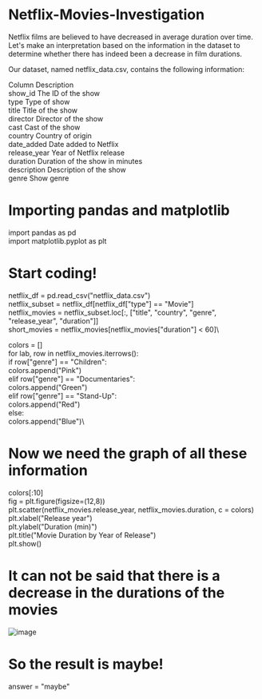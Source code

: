 # Netflix-Movies-Investigation

Netflix films are believed to have decreased in average duration over time. Let's make an interpretation based on the information in the dataset to determine whether there has indeed been a decrease in film durations.

Our dataset, named netflix_data.csv, contains the following information:

Column	        Description\
show_id	        The ID of the show\
type	          Type of show\
title	          Title of the show\
director	      Director of the show\
cast	          Cast of the show\
country    	    Country of origin\
date_added	    Date added to Netflix\
release_year	  Year of Netflix release\
duration	      Duration of the show in minutes\
description	    Description of the show\
genre	          Show genre

# Importing pandas and matplotlib
import pandas as pd\
import matplotlib.pyplot as plt

# Start coding!
netflix_df = pd.read_csv("netflix_data.csv")\
netflix_subset = netflix_df[netflix_df["type"] == "Movie"]\
netflix_movies = netflix_subset.loc[:, ["title", "country", "genre", "release_year", "duration"]]\
short_movies = netflix_movies[netflix_movies["duration"] < 60]\

colors = []\
for lab, row in netflix_movies.iterrows():\
    if row["genre"] == "Children":\
        colors.append("Pink")\
    elif row["genre"] == "Documentaries":\
        colors.append("Green")\
    elif  row["genre"] == "Stand-Up":\
        colors.append("Red")\
    else:\
        colors.append("Blue")\

# Now we need the graph of all these information
colors[:10]\
fig = plt.figure(figsize=(12,8))\
plt.scatter(netflix_movies.release_year, netflix_movies.duration, c = colors)\
plt.xlabel("Release year")\
plt.ylabel("Duration (min)")\
plt.title("Movie Duration by Year of Release")\
plt.show()

# It can not be said that there is a decrease in the durations of the movies
![image](https://github.com/esrabeslioglu/Netflix-Movies-Investigation/assets/52747952/ce2d4675-5f32-4103-8aa5-be3a21ab013b)

# So the result is maybe!
answer = "maybe"
